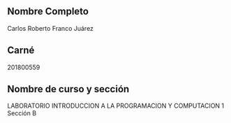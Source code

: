 ﻿## **Nombre Completo**

Carlos Roberto Franco Juárez

## **Carné**

201800559

## **Nombre de curso y sección**

LABORATORIO INTRODUCCION A LA PROGRAMACION Y COMPUTACION 1 Sección B
